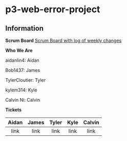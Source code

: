 # p3-web-error-project

## Information
**Scrum Board**
[Scrum Board with log of weekly changes](https://github.com/kylem314/p3-web-error-project/projects/1)

**Who We Are**

aidanlin4: Aidan

Bob1437: James

TylerCloutier: Tyler

kylem314: Kyle

Calvin Ni: Calvin

**Tickets**

| Aidan | James | Tyler | Kyle | Calvin |
| :---: | :---: | :---: | :---: | :---: | 
| link | link | link | link | link |

